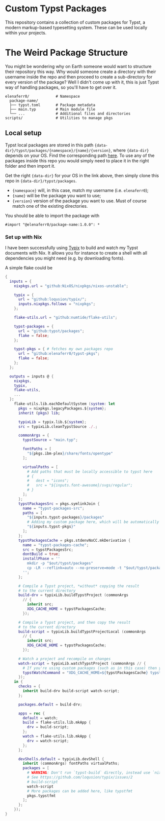 # Custom Typst Packages
This repository contains a collection of custom packages for Typst, a modern markup-based typesetting system. These can be used locally within your projects.

# The Weird Package Structure
You might be wondering why on Earth someone would want to structure their repository this way. Why would someone create a directory with their username inside the repo and then proceed to create a sub-directory for every version of the package?
Well I didn't come up with it, this is just Typst way of handling packages, so you'll have to get over it.

```
elenaferr0/            # Namespace
  package-name/
  ├── typst.toml       # Package metadata
  ├── main.typ         # Main module file
  └── ...              # Additional files and directories
scripts/               # Utilities to manage pkgs
```

## Local setup
Typst local packages are stored in this path `{data-dir}/typst/packages/{namespace}/{name}/{version}`, where `{data-dir}` depends on your OS. Find the corresponding path [here](https://github.com/typst/packages?tab=readme-ov-file#local-packages).
To use any of the packages inside this repo you would simply need to place it in the right folder and then import it.

Get the right `{data-dir}` for your OS in the link above, then simply clone this repo in `{data-dir}/typst/packages`.
- `{namespace}` will, in this case, match my username (i.e. `elenaferr0`);
- `{name}` will be the package you want to use;
- `{version}` version of the package you want to use. Must of course match one of the existing directories.

You should be able to import the package with
```typst
#import "@elenaferr0/package-name:1.0.0": *
```
### Set up with Nix
I have been successfully using [Typix](https://github.com/loqusion/typix/) to build and watch my Typst documents with Nix. It allows you for instance to create a shell with all dependencies you might need (e.g. by downloading fonts).

A simple flake could be
```nix
{
  inputs = {
    nixpkgs.url = "github:NixOS/nixpkgs/nixos-unstable";

    typix = {
      url = "github:loqusion/typix/";
      inputs.nixpkgs.follows = "nixpkgs";
    };

    flake-utils.url = "github:numtide/flake-utils";

    typst-packages = {
      url = "github:typst/packages";
      flake = false;
    };

    typst-pkgs = { # fetches my own packages repo
      url = "github:elenaferr0/typst-pkgs";
      flake = false;
    };
  };

  outputs = inputs @ {
    nixpkgs,
    typix,
    flake-utils,
    ...
  }:
    flake-utils.lib.eachDefaultSystem (system: let
      pkgs = nixpkgs.legacyPackages.${system};
      inherit (pkgs) lib;

      typixLib = typix.lib.${system};
      src = typixLib.cleanTypstSource ./.;

      commonArgs = {
        typstSource = "main.typ";

        fontPaths = [
          "${pkgs.ibm-plex}/share/fonts/opentype"
        ];

        virtualPaths = [
          # Add paths that must be locally accessible to typst here
          # {
          #   dest = "icons";
          #   src = "${inputs.font-awesome}/svgs/regular";
          # }
        ];
      };
      typstPackagesSrc = pkgs.symlinkJoin {
        name = "typst-packages-src";
        paths = [
          "${inputs.typst-packages}/packages"
          # Adding my custom package here, which will be automatically added to typst package cache
          "${inputs.typst-pkgs}"
        ];
      };
      typstPackagesCache = pkgs.stdenvNoCC.mkDerivation {
        name = "typst-packages-cache";
        src = typstPackagesSrc;
        dontBuild = true;
        installPhase = ''
          mkdir -p "$out/typst/packages"
          cp -LR --reflink=auto --no-preserve=mode -t "$out/typst/packages" "$src"/*
        '';
      };

      # Compile a Typst project, *without* copying the result
      # to the current directory
      build-drv = typixLib.buildTypstProject (commonArgs
        // {
          inherit src;
          XDG_CACHE_HOME = typstPackagesCache;
        });

      # Compile a Typst project, and then copy the result
      # to the current directory
      build-script = typixLib.buildTypstProjectLocal (commonArgs
        // {
          inherit src;
          XDG_CACHE_HOME = typstPackagesCache;
        });

      # Watch a project and recompile on changes
      watch-script = typixLib.watchTypstProject (commonArgs // {
        # If you're using custom packages (such as in this case) then you manually need to override the watch command to set XDG_CACHE_HOME
        typstWatchCommand = "XDG_CACHE_HOME=${typstPackagesCache} typst watch";
      });
    in {
      checks = {
        inherit build-drv build-script watch-script;
      };

      packages.default = build-drv;

      apps = rec {
        default = watch;
        build = flake-utils.lib.mkApp {
          drv = build-script;
        };
        watch = flake-utils.lib.mkApp {
          drv = watch-script;
        };
      };

      devShells.default = typixLib.devShell {
        inherit (commonArgs) fontPaths virtualPaths;
        packages = [
          # WARNING: Don't run `typst-build` directly, instead use `nix run .#build`
          # See https://github.com/loqusion/typix/issues/2
          # build-script
          watch-script
          # More packages can be added here, like typstfmt
          pkgs.typstfmt
        ];
      };
    });
}

```
